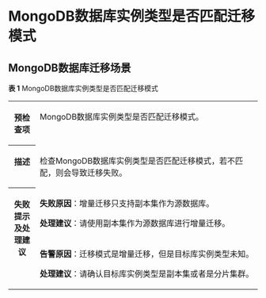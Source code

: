 # MongoDB数据库实例类型是否匹配迁移模式<a name="drs_11_0066"></a>

## MongoDB数据库迁移场景<a name="section1215815382368"></a>

**表 1**  MongoDB数据库实例类型是否匹配迁移模式

<a name="table1828717534330"></a>
<table><tbody><tr id="row928715319335"><th class="firstcol" valign="top" width="11%" id="mcps1.2.3.1.1"><p id="p1028711530339"><a name="p1028711530339"></a><a name="p1028711530339"></a><strong id="b19287753193317"><a name="b19287753193317"></a><a name="b19287753193317"></a>预检查项</strong></p>
</th>
<td class="cellrowborder" valign="top" width="89%" headers="mcps1.2.3.1.1 "><p id="p1728711536333"><a name="p1728711536333"></a><a name="p1728711536333"></a>MongoDB数据库实例类型是否匹配迁移模式。</p>
</td>
</tr>
<tr id="row1428712532337"><th class="firstcol" valign="top" width="11%" id="mcps1.2.3.2.1"><p id="p172871353193310"><a name="p172871353193310"></a><a name="p172871353193310"></a><strong id="b1228755315331"><a name="b1228755315331"></a><a name="b1228755315331"></a>描述</strong></p>
</th>
<td class="cellrowborder" valign="top" width="89%" headers="mcps1.2.3.2.1 "><p id="p3287165313334"><a name="p3287165313334"></a><a name="p3287165313334"></a>检查MongoDB数据库实例类型是否匹配迁移模式，若不匹配，则会导致迁移失败。</p>
</td>
</tr>
<tr id="row132879539336"><th class="firstcol" rowspan="2" valign="top" width="11%" id="mcps1.2.3.3.1"><p id="p828715530336"><a name="p828715530336"></a><a name="p828715530336"></a><strong id="b1728745333319"><a name="b1728745333319"></a><a name="b1728745333319"></a>失败提示及处理建议</strong></p>
</th>
<td class="cellrowborder" valign="top" width="89%" headers="mcps1.2.3.3.1 "><p id="p1614134064919"><a name="p1614134064919"></a><a name="p1614134064919"></a><strong id="b281345617493"><a name="b281345617493"></a><a name="b281345617493"></a>失败原因</strong>：增量迁移只支持副本集作为源数据库。</p>
<p id="p1021923974918"><a name="p1021923974918"></a><a name="p1021923974918"></a><strong id="b20239175318246"><a name="b20239175318246"></a><a name="b20239175318246"></a>处理建议</strong>：请使用副本集作为源数据库进行增量迁移。</p>
</td>
</tr>
<tr id="row5769193964016"><td class="cellrowborder" valign="top" headers="mcps1.2.3.3.1 "><p id="p14770939154019"><a name="p14770939154019"></a><a name="p14770939154019"></a><strong id="b979844514404"><a name="b979844514404"></a><a name="b979844514404"></a>告警原因</strong>：迁移模式是增量迁移，但是目标库实例类型未知。</p>
<p id="p125581951164017"><a name="p125581951164017"></a><a name="p125581951164017"></a><strong id="b1231455812403"><a name="b1231455812403"></a><a name="b1231455812403"></a>处理建议</strong>：请确认目标库实例类型是副本集或者是分片集群。</p>
</td>
</tr>
</tbody>
</table>

